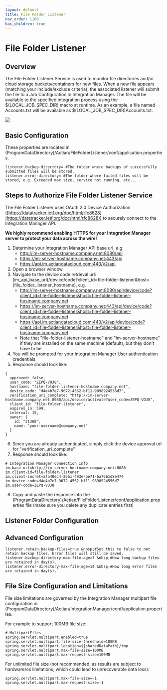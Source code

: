 ```yaml
---
layout: default
title: File Folder Listener
nav_order: 1100
has_children: true
---
```

# File Folder Listener

## Overview

The File Folder Listener Service is used to monitor file directories and/or cloud storage buckets/containers for new files. When a new file appears (matching your include/exclude criteria), the associated listener will submit the file to a Job Configuration in Integration Manager. The file will be available to the specified integration process using the $(LOCAL_JOB_SPEC_DIR) macro at runtime. As an example, a file named Accounts.txt will be available as $(LOCAL_JOB_SPEC_DIR)Accounts.txt.

![](../../../assets/images/File-Folder-Listener-Arch.png)

## Basic Configuration

These properties are located in (ProgramDataDirectory)/Actian/FileFolderListener/conf/application.properties.
```
listener.backup-directory= #The folder where backups of successfully submitted files will be stored.
listener.error-directory= #The folder where failed files will be stored, e.g. Exceeded max size, service not running, etc...
```

## Steps to Authorize File Folder Listener Service

The File Folder Listener uses OAuth 2.0 Device Authorization ([https://datatracker.ietf.org/doc/html/rfc8628](https://datatracker.ietf.org/doc/html/rfc8628)) to securely connect to the Integration Manager API.

**We highly recommend enabling HTTPS for your Integration Manager server to protect your data across the wire!**

1. Determine your Integration Manager API base url, e.g.
    * http://im-server-hostname.company.net:8080/api
    * https://im-server-hostname.company.net:443/api
	* https://api.im.actiandatacloud.com:443/v2/api
2. Open a browser window
3. Navigate to the device code retrieval url: (im_api_base_url)/device/code?client_id=file-folder-listener&host=(file_folder_listener_hostname), e.g.
    * http://im-server-hostname.company.net:8080/api/device/code?client_id=file-folder-listener&host=file-folder-listener-hostname.company.net
    * https://im-server-hostname.company.net:443/api/device/code?client_id=file-folder-listener&host=file-folder-listener-hostname.company.net
	* https://api.im.actiandatacloud.com:443/v2/api/device/code?client_id=file-folder-listener&host=file-folder-listener-hostname.company.net
    * Note that "file-folder-listener-hostname" and "im-server-hostname" if they are installed on the same machine (default), but they don't have to be
4. You will be prompted for your Integration Manager User authentication credentials
5. Response should look like:
```
{
  approved: false,
  user_code: "ZEPQ-VOJ8",
  hostname: "file-folder-listener-hostname.company.net",
  device_code: "d4e4b7e7-9072-4562-bf11-9898924556d7",
  verification_uri_complete: "http://im-server-hostname.company.net:8080/api/device/activate?user_code=ZEPQ-VOJ8",
  client_id: "file-folder-listener",
  expires_in: 599,
  interval: 15,
  owner: {
    id: "21368",
    name: "your-username@company.net"
  }
}
```
6. Since you are already authenticated, simply click the device approval url for "verification_uri_complete"
7. Response should look like:
```
# Integration Manager Connection Info
im.base-url=http://im-server-hostname.company.net:8080
im.client-id=file-folder-listener
im.client-secret=afa40ec4-26b1-493e-be71-6a7661d8e474
im.device-code=d4e4b7e7-9072-4562-bf11-9898924556d7
im.user-code=ZEPQ-VOJ8
```
8. Copy and paste the response into the (ProgramDataDirectory)/Actian/FileFolderListener/conf/application.properties file (make sure you delete any duplicate entries first)

## Listener Folder Configuration


## Advanced Configuration
```
listener.retain-backup-files=true &nbsp;#Set this to false to not retain backup files. Error files will still be saved.
listener.backup-directory-max-file-age=7 &nbsp;#How long backup files are retained in day(s).
listener.error-directory-max-file-age=14 &nbsp;#How long error files are retained in day(s).
```

## File Size Configuration and Limitations

File size limitations are governed by the Integration Manager multipart file configuration in (ProgramDataDirectory)/Actian/IntegrationManager/conf/application.properties.

For example to support 100MB file size:
```
# MultipartFiles
spring.servlet.multipart.enabled=true
spring.servlet.multipart.file-size-threshold=100KB
spring.servlet.multipart.location=${sharedDataPath}/tmp
spring.servlet.multipart.max-file-size=100MB
spring.servlet.multipart.max-request-size=100MB
```

For unlimited file size (not recommended, as results are subject to hardware/os limitations, which could lead to unrecoverable data loss):
```
spring.servlet.multipart.max-file-size=-1
spring.servlet.multipart.max-request-size=-1
```